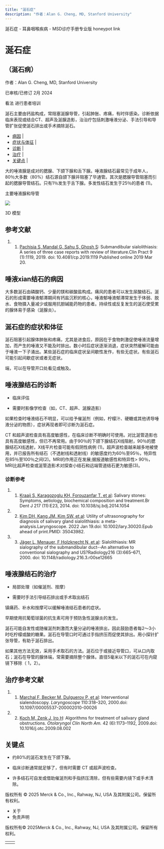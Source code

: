 ```yaml
---
title: "涎石症"
description: "作者：Alan G. Cheng, MD, Stanford University"
---
```


﻿涎石症 \- 耳鼻咽喉疾病 \- MSD诊疗手册专业版 honeypot link

# 涎石症

## （涎石病）

作者：Alan G. Cheng, MD, Stanford University

已审核/已修订 2月 2024

看法 进行患者培训

涎石主要由钙盐构成，常阻塞涎腺导管，引起肿胀、疼痛，有时伴感染。诊断依据临床表现或结合CT、超声及涎腺造影，治治疗包括刺激唾液分泌、手法引导和导管扩张促使涎石排出或手术摘除涎石。

- [病因](#病因_v946658_zh) \|
- [症状与体征](#症状与体征_v946662_zh) \|
- [诊断](#诊断_v946665_zh) \|
- [治疗](#治疗_v946674_zh) \|
- [关键点](#关键点_v6654940_zh) \|

大的唾液腺是成对的腮腺、下颌下腺和舌下腺。唾液腺结石最常见于成年人，80％大多数（80%）结石源自颌下腺并阻塞了华通管。其次是腮腺导管阻塞而引起的腮腺导管结石。只有1％发生于舌下腺。多发性结石发生于25％的患者 (1)。

主要唾液腺和导管

![](https://edge.sitecorecloud.io/mmanual-ssq1ci05/media/professional/images/b/i/o/biodigital-major-salivary-glands-pv-sized_zh.jpeg?thn=0&sc_lang=zh&mw=500)

3D 模型

## 参考文献

1. 1. [Pachisia S, Mandal G, Sahu S, Ghosh S](https://www.ncbi.nlm.nih.gov/pmc/articles/PMC6444375/): Submandibular sialolithiasis: A series of three case reports with review of literature.Clin Pract 9 (1):1119, 2019. doi: 10.4081/cp.2019.1119 Published online 2019 Mar 20.


## 唾液xian结石的病因

大多数涎石由磷酸钙、少量的镁和碳酸盐构成。痛风的患者可以发生尿酸结石。涎石的形成需要唾液郁滞期间有钙盐沉积的核心，唾液郁唾液郁滞常发生于体弱、脱水、食物摄入量减少或服用抗胆碱能药物的患者。持续性或反复发生的涎石使受累的腺体易于感染（涎腺炎）。

## 涎石症的症状和体征

涎石阻塞引起腺体肿胀和疼痛，尤其是进食后，原因在于食物刺激促使唾液流量增加，而产生的唾液又不能及时排出。数小时后症状逐渐消退，症状突然缓解可能由于唾液一下子涌出。某些涎石症的临床症状呈间歇性发作，有些无症状。有些涎石可能引起间歇症状或者无症状。

端，可以在导管开口处看见或触及。

## 唾液腺结石的诊断

- 临床评估

- 需要时影像学检查（如，CT、超声、涎腺造影）


如果检查时唾液结石不明显，可以给予催涎剂（例如，柠檬汁、硬糖或其他诱导唾液分泌的物质），症状再现者即可诊断为涎石症。

CT 和超声波检查具有高度敏感性，在临床诊断不明确时可使用。对比涎管造影也具有高度敏感性，但已不再常用。由于90％的下颌下腺结石X线阻射，90％的腮腺结石X线透射，X线平片检查可能有假阴性病例 (1)。超声波检查越来越多地被使用，并已报告所有结石（不透射线和透射线）的敏感度约为60％至95％，特异性在85％至100％之间(2)。MRI的作用正在发展;据报道敏感性和特异性> 90％，MRI比超声检查或涎管造影术对探查小结石和远端管道结石更为敏感(3)。

### 诊断参考

1. 1. [Kraaij S, Karagozoglu KH, Forouzanfar T, et al](https://www.nature.com/articles/sj.bdj.2014.1054): Salivary stones: Symptoms, aetiology, biochemical composition and treatment.Br Dent J 217 (11):E23, 2014. doi: 10.1038/sj.bdj.2014.1054

2. 2. [Kim DH, Kang JM, Kim SW, et al](https://pubmed.ncbi.nlm.nih.gov/35043982/): Utility of ultrasonography for diagnosis of salivary gland sialolithiasis: a meta-analysis.Laryngoscope. 2022 Jan 19.doi: 10.1002/lary.30020.Epub ahead of print.PMID: 35043982.

3. 3. [Jäger L, Menauer, F Holzknecht N, et al](https://pubs.rsna.org/doi/10.1148/radiology.216.3.r00se12665?url_ver=Z39.88-2003&rfr_id=ori:rid:crossref.org&rfr_dat=cr_pub%20%200pubmed): Sialolithiasis: MR sialography of the submandibular duct--An alternative to conventional sialography and US?Radiology216 (3):665–671, 2000. doi: 10.1148/radiology.216.3.r00se12665


## 唾液腺结石的治疗

- 局部处理（如催涎剂、按摩）

- 需要时手法引导结石排出或手术取出结石


镇痛药、补水和按摩可以缓解唾液结石患者的症状。

早期使用抗葡萄球菌的抗生素可用于预防急性涎腺炎的发生。

涎石可能自发性或随催涎剂刺激而大量分泌的唾液排出，因此鼓励患者每2～3小时吃柠檬或酸的糖果。涎石在导管口时可通过手指挤压而促使其排出。用小探针扩张导管，有助于涎石排出。

如果其他方法无效，采用手术取石的方法。涎石位于或接近导管口，可从口内取石；涎石在导管的腺体端，常需要摘除整个腺体。直径5毫米以下的涎石可在内窥镜下移除（ 1，2）。

## 治疗参考文献

1. 1. [Marchal F, Becker M, Dulguerov P, et al](http://onlinelibrary.wiley.com/doi/10.1097/00005537-200002010-00026/full): Interventional sialendoscopy. _Laryngoscope_ 110:318–320, 2000.doi: 10.1097/00005537-200002010-00026

2. 2. [Koch M, Zenk J, Iro H](http://www.ncbi.nlm.nih.gov/pubmed/19962014): Algorithms for treatment of salivary gland obstructions. _Otolaryngol Clin North Am._ 42 (6):1173–1192, 2009.doi: 10.1016/j.otc.2009.08.002


## 关键点

- 约80%的涎石发生在下颌下腺。

- 临床诊断通常就足够了，但有时需要 CT 或超声波检查。

- 许多结石可自发或借助催涎剂和手指挤压清除，但有些需要内镜下或手术清除。




版权所有 © 2025
Merck & Co., Inc., Rahway, NJ, USA 及其附属公司。保留所有权利。

- 关于
- 免责声明

版权所有© 2025Merck & Co., Inc., Rahway, NJ, USA 及其附属公司。保留所有权利。

|     |     |
| --- | --- |
|  |  |